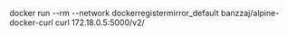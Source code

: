 docker run --rm --network dockerregistermirror_default banzzaj/alpine-docker-curl curl 172.18.0.5:5000/v2/
